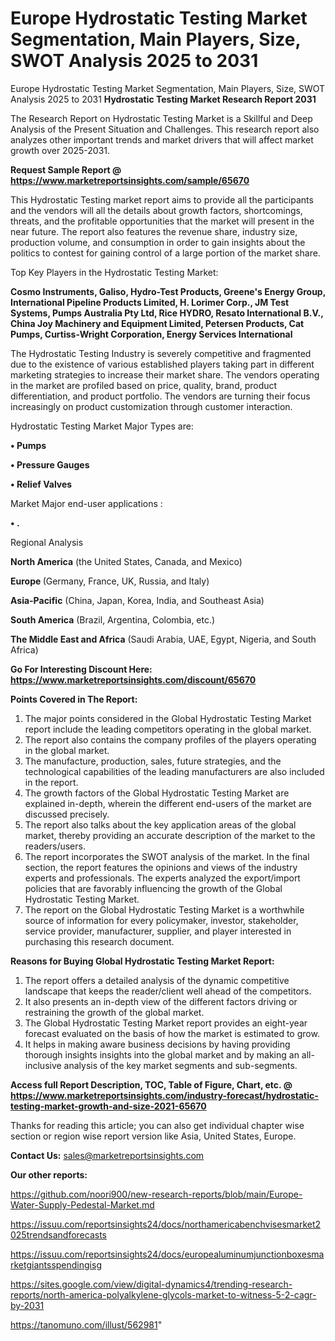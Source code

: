 # Europe Hydrostatic Testing Market Segmentation, Main Players, Size, SWOT Analysis 2025 to 2031
 Europe Hydrostatic Testing Market Segmentation, Main Players, Size, SWOT Analysis 2025 to 2031
<strong>Hydrostatic Testing Market Research Report 2031</strong>

The Research Report on Hydrostatic Testing Market is a Skillful and Deep Analysis of the Present Situation and Challenges. This research report also analyzes other important trends and market drivers that will affect market growth over 2025-2031.

<strong>Request Sample Report @ <a href=https://www.marketreportsinsights.com/sample/65670>https://www.marketreportsinsights.com/sample/65670</a></strong>

This Hydrostatic Testing market report aims to provide all the participants and the vendors will all the details about growth factors, shortcomings, threats, and the profitable opportunities that the market will present in the near future. The report also features the revenue share, industry size, production volume, and consumption in order to gain insights about the politics to contest for gaining control of a large portion of the market share.

Top Key Players in the Hydrostatic Testing Market:

<strong>Cosmo Instruments, Galiso, Hydro-Test Products, Greene's Energy Group, International Pipeline Products Limited, H. Lorimer Corp., JM Test Systems, Pumps Australia Pty Ltd, Rice HYDRO, Resato International B.V., China Joy Machinery and Equipment Limited, Petersen Products, Cat Pumps, Curtiss-Wright Corporation, Energy Services International</strong>

The Hydrostatic Testing Industry is severely competitive and fragmented due to the existence of various established players taking part in different marketing strategies to increase their market share. The vendors operating in the market are profiled based on price, quality, brand, product differentiation, and product portfolio. The vendors are turning their focus increasingly on product customization through customer interaction.

Hydrostatic Testing Market Major Types are:

<strong>• Pumps

• Pressure Gauges

• Relief Valves</strong>

Market Major end-user applications :

<strong>• .</strong>

Regional Analysis

</u><strong><b>North America</b></strong> (the United States, Canada, and Mexico)

<strong><b>Europe </b></strong>(Germany, France, UK, Russia, and Italy)

<strong><b>Asia-Pacific</b></strong> (China, Japan, Korea, India, and Southeast Asia)

<strong><b>South America</b></strong> (Brazil, Argentina, Colombia, etc.)

<strong><b>The Middle East and Africa</b></strong> (Saudi Arabia, UAE, Egypt, Nigeria, and South Africa)

<strong>Go For Interesting Discount Here: <a href=https://www.marketreportsinsights.com/discount/65670>https://www.marketreportsinsights.com/discount/65670</a></strong>

<strong>Points Covered in The Report:</strong>
<ol>
  <li>The major points considered in the Global Hydrostatic Testing Market report include the leading competitors operating in the global market.</li>
  <li>The report also contains the company profiles of the players operating in the global market.</li>
  <li>The manufacture, production, sales, future strategies, and the technological capabilities of the leading manufacturers are also included in the report.</li>
  <li>The growth factors of the Global Hydrostatic Testing Market are explained in-depth, wherein the different end-users of the market are discussed precisely.</li>
  <li>The report also talks about the key application areas of the global market, thereby providing an accurate description of the market to the readers/users.</li>
  <li>The report incorporates the SWOT analysis of the market. In the final section, the report features the opinions and views of the industry experts and professionals. The experts analyzed the export/import policies that are favorably influencing the growth of the Global Hydrostatic Testing Market.</li>
  <li>The report on the Global Hydrostatic Testing Market is a worthwhile source of information for every policymaker, investor, stakeholder, service provider, manufacturer, supplier, and player interested in purchasing this research document.</li>
</ol>
<strong>Reasons for Buying Global Hydrostatic Testing Market Report:</strong>

<ol>
  <li>The report offers a detailed analysis of the dynamic competitive landscape that keeps the reader/client well ahead of the competitors.</li>
  <li>It also presents an in-depth view of the different factors driving or restraining the growth of the global market.</li>
  <li>The Global Hydrostatic Testing Market report provides an eight-year forecast evaluated on the basis of how the market is estimated to grow.</li>
  <li>It helps in making aware business decisions by having providing thorough insights insights into the global market and by making an all-inclusive analysis of the key market segments and sub-segments.</li>
</ol>
<strong>Access full Report Description, TOC, Table of Figure, Chart, etc. @ <a href=https://www.marketreportsinsights.com/industry-forecast/hydrostatic-testing-market-growth-and-size-2021-65670>https://www.marketreportsinsights.com/industry-forecast/hydrostatic-testing-market-growth-and-size-2021-65670</a></strong>


Thanks for reading this article; you can also get individual chapter wise section or region wise report version like Asia, United States, Europe.

<strong>Contact Us:</strong>
sales@marketreportsinsights.com

<strong>Our other reports:</strong>

<a href=https://github.com/noori900/new-research-reports/blob/main/Europe-Water-Supply-Pedestal-Market.md>https://github.com/noori900/new-research-reports/blob/main/Europe-Water-Supply-Pedestal-Market.md</a>

<a href=https://issuu.com/reportsinsights24/docs/northamericabenchvisesmarket2025trendsandforecasts>https://issuu.com/reportsinsights24/docs/northamericabenchvisesmarket2025trendsandforecasts</a>

<a href=https://issuu.com/reportsinsights24/docs/europealuminumjunctionboxesmarketgiantsspendingisg>https://issuu.com/reportsinsights24/docs/europealuminumjunctionboxesmarketgiantsspendingisg</a>

<a href=https://sites.google.com/view/digital-dynamics4/trending-research-reports/north-america-polyalkylene-glycols-market-to-witness-5-2-cagr-by-2031>https://sites.google.com/view/digital-dynamics4/trending-research-reports/north-america-polyalkylene-glycols-market-to-witness-5-2-cagr-by-2031</a>

<a href=https://tanomuno.com/illust/562981>https://tanomuno.com/illust/562981</a>"
